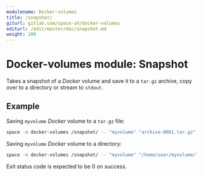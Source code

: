```yaml
---
modulename: Docker-volumes
title: /snapshot/
giturl: gitlab.com/space-sh/docker-volumes
editurl: /edit/master/doc/snapshot.md
weight: 200
---
```

# Docker-volumes module: Snapshot

Takes a snapshot of a _Docker_ volume and save it to a `tar.gz` archive, copy over to a directory or stream to `stdout`.

## Example

Saving `myvolume` _Docker_ volume to a `tar.gz` file:
```sh
space -m docker-volumes /snapshot/ -- "myvolume" "archive-0001.tar.gz"
```

Saving `myvolume` _Docker_ volume to a directory:
```sh
space -m docker-volumes /snapshot/ -- "myvolume" "/home/user/myvolume/"
```

Exit status code is expected to be 0 on success.
